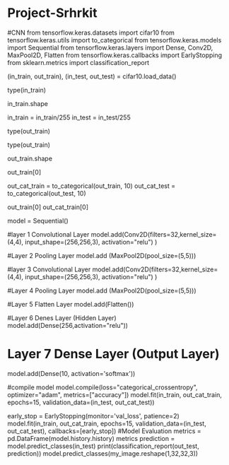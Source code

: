 # Project-Srhrkit
#CNN
from tensorflow.keras.datasets import cifar10
from tensorflow.keras.utils import to_categorical
from tensorflow.keras.models import Sequential
from tensorflow.keras.layers import Dense, Conv2D, MaxPool2D, Flatten
from tensorflow.keras.callbacks import EarlyStopping
from sklearn.metrics import classification_report
 
(in_train, out_train), (in_test, out_test) = cifar10.load_data()

type(in_train)

in_train.shape

in_train = in_train/255
in_test = in_test/255

type(out_train)

type(out_train)

out_train.shape

out_train[0]

out_cat_train = to_categorical(out_train, 10)
out_cat_test = to_categorical(out_test, 10)

out_train[0]
out_cat_train[0]

model = Sequential()

#layer 1 Convolutional Layer
model.add(Conv2D(filters=32,kernel_size=(4,4),
                 input_shape=(256,256,3),
                 activation="relu")
          )

#Layer 2 Pooling Layer 
model.add (MaxPool2D(pool_size=(5,5)))

#layer 3 Convolutional Layer
model.add(Conv2D(filters=32,kernel_size=(4,4),
                 input_shape=(256,256,3),
                 activation="relu")
          )

#Layer 4 Pooling Layer 
model.add (MaxPool2D(pool_size=(5,5)))

#Layer 5 Flatten Layer
model.add(Flatten())

#Layer 6 Denes Layer (Hidden Layer)
model.add(Dense(256,activation="relu"))

# Layer 7 Dense Layer (Output Layer)
model.add(Dense(10, activation='softmax'))


#compile model
model.compile(loss="categorical_crossentropy",
              optimizer="adam",
              metrics=["accuracy"])
model.fit(in_train, out_cat_train, epochs=15, validation_data=(in_test, out_cat_test))

early_stop = EarlyStopping(monitor='val_loss', patience=2)
model.fit(in_train, out_cat_train, epochs=15, validation_data=(in_test, out_cat_test), callbacks=[early_stop])
 #Model Evaluation
 metrics = pd.DataFrame(model.history.history)
 metrics
 prediction = model.predict_classes(in_test)
 print(classification_report(out_test, prediction))
 model.predict_classes(my_image.reshape(1,32,32,3))
